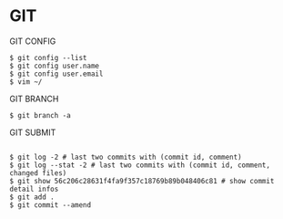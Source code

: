 
# GIT

GIT CONFIG
```shell
$ git config --list
$ git config user.name
$ git config user.email
$ vim ~/
```

GIT BRANCH
```shell
$ git branch -a
```

GIT SUBMIT
```shell

$ git log -2 # last two commits with (commit id, comment)
$ git log --stat -2 # last two commits with (commit id, comment, changed files)
$ git show 56c206c28631f4fa9f357c18769b89b048406c81 # show commit detail infos
$ git add .
$ git commit --amend
```

